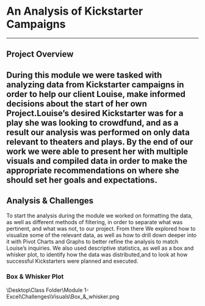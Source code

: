 # **An Analysis of Kickstarter Campaigns**
---
## **Project Overview**
During this module we were tasked with analyzing data from Kickstarter campaigns in order to help our client Louise,
make informed decisions about the start of her own Project.Louise’s desired Kickstarter was for a play she was looking to crowdfund, 
and as a result our analysis was performed on only data relevant to theaters and plays. By the end of our work we were able to 
present her with multiple visuals and compiled data in order to make the appropriate recommendations on where she should set her 
goals and expectations. 
---
## **Analysis & Challenges**
To start the analysis during the module we worked on formatting the data, as well as different methods of filtering, in order to
separate what was pertinent, and what was not, to our project. From there We explored how to visualize some of the relevant data, as 
well as how to drill down deeper into it with Pivot Charts and Graphs to better refine the analysis to match Louise’s inquiries. We 
also used descriptive statistics, as well as a box and whisker plot, to identify how the data was distributed,and to look at how 
successful Kickstarters were planned and executed.
### Box & Whisker Plot
\Desktop\Class Folder\Module 1- Excel\Challenges\Visuals\Box_&_whisker.png
